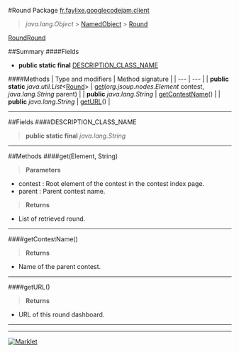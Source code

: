 #Round
Package [fr.faylixe.googlecodejam.client](README.md)<br>

> *java.lang.Object* > [NamedObject](common/NamedObject.md) > [Round](Round.md)

[Round](Round.md)[Round](Round.md)

##Summary
####Fields
* **public static final** [DESCRIPTION_CLASS_NAME](#description_class_name)

####Methods
| Type and modifiers | Method signature |
| --- | --- |
| **public static** *java.util.List*<[Round](Round.md)> | [get](#getelement-string)(*org.jsoup.nodes.Element* contest, *java.lang.String* parent) |
| **public** *java.lang.String* | [getContestName](#getcontestname)() |
| **public** *java.lang.String* | [getURL](#geturl)() |

---


##Fields
####DESCRIPTION_CLASS_NAME
> **public static final** *java.lang.String*

> 

---


##Methods
####get(Element, String)
> 

> **Parameters**
* contest : Root element of the contest in the contest index page.
* parent : Parent contest name.

> **Returns**
* List of retrieved round.


---

####getContestName()
> 

> **Returns**
* Name of the parent contest.


---

####getURL()
> 

> **Returns**
* URL of this round dashboard.


---

---

[![Marklet](https://img.shields.io/badge/Generated%20by-Marklet-green.svg)](https://github.com/Faylixe/marklet)